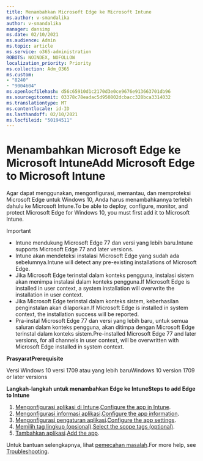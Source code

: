 ```yaml
---
title: Menambahkan Microsoft Edge ke Microsoft Intune
ms.author: v-smandalika
author: v-smandalika
manager: dansimp
ms.date: 02/10/2021
ms.audience: Admin
ms.topic: article
ms.service: o365-administration
ROBOTS: NOINDEX, NOFOLLOW
localization_priority: Priority
ms.collection: Adm_O365
ms.custom:
- "8240"
- "9004604"
ms.openlocfilehash: d56c65910d1c2170d3e0ce9676e913663701db96
ms.sourcegitcommit: 03378c78eadac5d950802dcbacc328bca3314032
ms.translationtype: MT
ms.contentlocale: id-ID
ms.lasthandoff: 02/10/2021
ms.locfileid: "50194511"
---
```

# <a name="add-microsoft-edge-to-microsoft-intune"></a><span data-ttu-id="2529a-102">Menambahkan Microsoft Edge ke Microsoft Intune</span><span class="sxs-lookup"><span data-stu-id="2529a-102">Add Microsoft Edge to Microsoft Intune</span></span>

<span data-ttu-id="2529a-103">Agar dapat menggunakan, mengonfigurasi, memantau, dan memproteksi Microsoft Edge untuk Windows 10, Anda harus menambahkannya terlebih dahulu ke Microsoft Intune.</span><span class="sxs-lookup"><span data-stu-id="2529a-103">To be able to deploy, configure, monitor, and protect Microsoft Edge for Windows 10, you must first add it to Microsoft Intune.</span></span>

> [!IMPORTANT]
- <span data-ttu-id="2529a-104">Intune mendukung Microsoft Edge 77 dan versi yang lebih baru.</span><span class="sxs-lookup"><span data-stu-id="2529a-104">Intune supports Microsoft Edge 77 and later versions.</span></span>
- <span data-ttu-id="2529a-105">Intune akan mendeteksi instalasi Microsoft Edge yang sudah ada sebelumnya.</span><span class="sxs-lookup"><span data-stu-id="2529a-105">Intune will detect any pre-existing installations of Microsoft Edge.</span></span>
- <span data-ttu-id="2529a-106">Jika Microsoft Edge terinstal dalam konteks pengguna, instalasi sistem akan menimpa instalasi dalam konteks pengguna.</span><span class="sxs-lookup"><span data-stu-id="2529a-106">If Microsoft Edge is installed in user context, a system installation will overwrite the installation in user context.</span></span>
- <span data-ttu-id="2529a-107">Jika Microsoft Edge terinstal dalam konteks sistem, keberhasilan penginstalan akan dilaporkan.</span><span class="sxs-lookup"><span data-stu-id="2529a-107">If Microsoft Edge is installed in system context, the installation success will be reported.</span></span>
- <span data-ttu-id="2529a-108">Pra-instal Microsoft Edge 77 dan versi yang lebih baru, untuk semua saluran dalam konteks pengguna, akan ditimpa dengan Microsoft Edge terinstal dalam konteks sistem.</span><span class="sxs-lookup"><span data-stu-id="2529a-108">Pre-installed Microsoft Edge 77 and later versions, for all channels in user context, will be overwritten with Microsoft Edge installed in system context.</span></span>

<span data-ttu-id="2529a-109">**Prasyarat**</span><span class="sxs-lookup"><span data-stu-id="2529a-109">**Prerequisite**</span></span>

<span data-ttu-id="2529a-110">Versi Windows 10 versi 1709 atau yang lebih baru</span><span class="sxs-lookup"><span data-stu-id="2529a-110">Windows 10 version 1709 or later versions</span></span>

<span data-ttu-id="2529a-111">**Langkah-langkah untuk menambahkan Edge ke Intune**</span><span class="sxs-lookup"><span data-stu-id="2529a-111">**Steps to add Edge to Intune**</span></span>

1. <span data-ttu-id="2529a-112">[Mengonfigurasi aplikasi di Intune](https://docs.microsoft.com/mem/intune/apps/apps-windows-edge).</span><span class="sxs-lookup"><span data-stu-id="2529a-112">[Configure the app in Intune](https://docs.microsoft.com/mem/intune/apps/apps-windows-edge).</span></span>
2. <span data-ttu-id="2529a-113">[Mengonfigurasi informasi aplikasi](https://docs.microsoft.com/mem/intune/apps/apps-windows-edge).</span><span class="sxs-lookup"><span data-stu-id="2529a-113">[Configure the app information](https://docs.microsoft.com/mem/intune/apps/apps-windows-edge).</span></span>
3. <span data-ttu-id="2529a-114">[Mengonfigurasi pengaturan aplikasi](https://docs.microsoft.com/mem/intune/apps/apps-windows-edge).</span><span class="sxs-lookup"><span data-stu-id="2529a-114">[Configure the app settings](https://docs.microsoft.com/mem/intune/apps/apps-windows-edge).</span></span>
4. <span data-ttu-id="2529a-115">[Memilih tag lingkup (opsional)](https://docs.microsoft.com/mem/intune/apps/apps-windows-edge).</span><span class="sxs-lookup"><span data-stu-id="2529a-115">[Select the scope tags (optional)](https://docs.microsoft.com/mem/intune/apps/apps-windows-edge).</span></span>
5. <span data-ttu-id="2529a-116">[Tambahkan aplikasi](https://docs.microsoft.com/mem/intune/apps/apps-windows-edge).</span><span class="sxs-lookup"><span data-stu-id="2529a-116">[Add the app](https://docs.microsoft.com/mem/intune/apps/apps-windows-edge).</span></span>

<span data-ttu-id="2529a-117">Untuk bantuan selengkapnya, lihat [pemecahan masalah](https://docs.microsoft.com/mem/intune/apps/apps-windows-edge).</span><span class="sxs-lookup"><span data-stu-id="2529a-117">For more help, see [Troubleshooting](https://docs.microsoft.com/mem/intune/apps/apps-windows-edge).</span></span>





